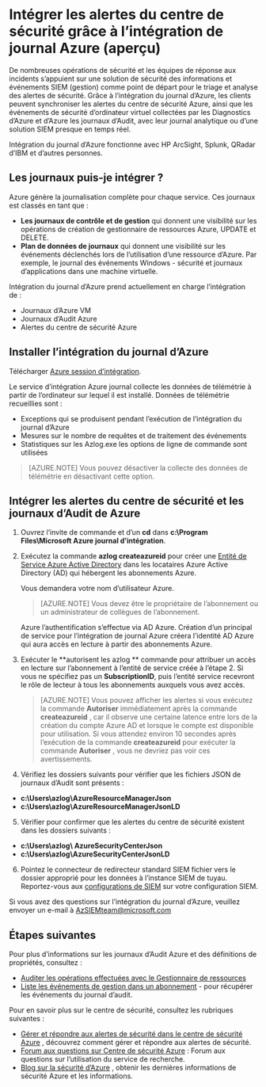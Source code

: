<properties
   pageTitle="Intégrer les alertes du centre de sécurité Azure grâce à l’intégration de journal Azure (aperçu) | Microsoft Azure"
   description="Cet article vous permet de commencer avec l’intégration des alertes du centre de sécurité grâce à l’intégration du journal d’Azure."
   services="security-center"
   documentationCenter="na"
   authors="TerryLanfear"
   manager="MBaldwin"
   editor=""/>

<tags
   ms.service="security-center"
   ms.devlang="na"
   ms.topic="article"
   ms.tgt_pltfrm="na"
   ms.workload="na"
   ms.date="08/08/2016"
   ms.author="terrylan"/>

# <a name="integrating-security-center-alerts-with-azure-log-integration-preview"></a>Intégrer les alertes du centre de sécurité grâce à l’intégration de journal Azure (aperçu)

De nombreuses opérations de sécurité et les équipes de réponse aux incidents s’appuient sur une solution de sécurité des informations et événements SIEM (gestion) comme point de départ pour le triage et analyse des alertes de sécurité. Grâce à l’intégration du journal d’Azure, les clients peuvent synchroniser les alertes du centre de sécurité Azure, ainsi que les événements de sécurité d’ordinateur virtuel collectées par les Diagnostics d’Azure et d’Azure les journaux d’Audit, avec leur journal analytique ou d’une solution SIEM presque en temps réel.

Intégration du journal d’Azure fonctionne avec HP ArcSight, Splunk, QRadar d’IBM et d’autres personnes.

## <a name="what-logs-can-i-integrate"></a>Les journaux puis-je intégrer ?

Azure génère la journalisation complète pour chaque service. Ces journaux est classés en tant que :

- **Les journaux de contrôle et de gestion** qui donnent une visibilité sur les opérations de création de gestionnaire de ressources Azure, UPDATE et DELETE.
- **Plan de données de journaux** qui donnent une visibilité sur les événements déclenchés lors de l’utilisation d’une ressource d’Azure. Par exemple, le journal des événements Windows - sécurité et journaux d’applications dans une machine virtuelle.

Intégration du journal d’Azure prend actuellement en charge l’intégration de :

- Journaux d’Azure VM
- Journaux d’Audit Azure
- Alertes du centre de sécurité Azure

## <a name="install-azure-log-integration"></a>Installer l’intégration du journal d’Azure

Télécharger [Azure session d’intégration](https://www.microsoft.com/download/details.aspx?id=53324).

Le service d’intégration Azure journal collecte les données de télémétrie à partir de l’ordinateur sur lequel il est installé.  Données de télémétrie recueillies sont :

- Exceptions qui se produisent pendant l’exécution de l’intégration du journal d’Azure
- Mesures sur le nombre de requêtes et de traitement des événements
- Statistiques sur les Azlog.exe les options de ligne de commande sont utilisées

> [AZURE.NOTE] Vous pouvez désactiver la collecte des données de télémétrie en désactivant cette option.

## <a name="integrate-azure-audit-logs-and-security-center-alerts"></a>Intégrer les alertes du centre de sécurité et les journaux d’Audit de Azure

1. Ouvrez l’invite de commande et d’un **cd** dans **c:\Program Files\Microsoft Azure journal d’intégration**.

2. Exécutez la commande **azlog createazureid** pour créer une [Entité de Service Azure Active Directory](../active-directory/active-directory-application-objects.md) dans les locataires Azure Active Directory (AD) qui hébergent les abonnements Azure.

    Vous demandera votre nom d’utilisateur Azure.

    > [AZURE.NOTE] Vous devez être le propriétaire de l’abonnement ou un administrateur de collègues de l’abonnement.

    Azure l’authentification s’effectue via AD Azure.  Création d’un principal de service pour l’intégration de journal Azure créera l’identité AD Azure qui aura accès en lecture à partir des abonnements Azure.

3. Exécuter le **autorisent les azlog <SubscriptionID> ** commande pour attribuer un accès en lecture sur l’abonnement à l’entité de service créée à l’étape 2. Si vous ne spécifiez pas un **SubscriptionID**, puis l’entité service recevront le rôle de lecteur à tous les abonnements auxquels vous avez accès.

    > [AZURE.NOTE] Vous pouvez afficher les alertes si vous exécutez la commande **Autoriser** immédiatement après la commande **createazureid** , car il observe une certaine latence entre lors de la création du compte Azure AD et lorsque le compte est disponible pour utilisation. Si vous attendez environ 10 secondes après l’exécution de la commande **createazureid** pour exécuter la commande **Autoriser** , vous ne devriez pas voir ces avertissements.

4. Vérifiez les dossiers suivants pour vérifier que les fichiers JSON de journaux d’Audit sont présents :

  - **c:\Users\azlog\AzureResourceManagerJson**
  - **c:\Users\azlog\AzureResourceManagerJsonLD**

5. Vérifier pour confirmer que les alertes du centre de sécurité existent dans les dossiers suivants :

  - **c:\Users\azlog\ AzureSecurityCenterJson**
  - **c:\Users\azlog\AzureSecurityCenterJsonLD**

6. Pointez le connecteur de redirecteur standard SIEM fichier vers le dossier approprié pour les données à l’instance SIEM de tuyau. Reportez-vous aux [configurations de SIEM](https://azsiempublicdrops.blob.core.windows.net/drops/ALL.htm) sur votre configuration SIEM.

Si vous avez des questions sur l’intégration du journal d’Azure, veuillez envoyer un e-mail à [AzSIEMteam@microsoft.com](mailto:AzSIEMteam@microsoft.com)

## <a name="next-steps"></a>Étapes suivantes

Pour plus d’informations sur les journaux d’Audit Azure et des définitions de propriétés, consultez :

- [Auditer les opérations effectuées avec le Gestionnaire de ressources](../resource-group-audit.md)
- [Liste les événements de gestion dans un abonnement](https://msdn.microsoft.com/library/azure/dn931934.aspx) - pour récupérer les événements du journal d’audit.

Pour en savoir plus sur le centre de sécurité, consultez les rubriques suivantes :

- [Gérer et répondre aux alertes de sécurité dans le centre de sécurité Azure](security-center-managing-and-responding-alerts.md) , découvrez comment gérer et répondre aux alertes de sécurité.
- [Forum aux questions sur Centre de sécurité Azure](security-center-faq.md) : Forum aux questions sur l’utilisation du service de recherche.
- [Blog sur la sécurité d’Azure](http://blogs.msdn.com/b/azuresecurity/) , obtenir les dernières informations de sécurité Azure et les informations.
